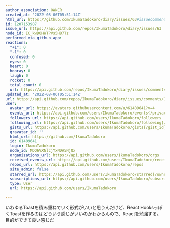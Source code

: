 ```yaml
---
author_association: OWNER
created_at: '2022-08-06T05:51:14Z'
html_url: https://github.com/IkumaTadokoro/diary/issues/63#issuecomment-1207153907
id: 1207153907
issue_url: https://api.github.com/repos/IkumaTadokoro/diary/issues/63
node_id: IC_kwDOHWTPVs5H87Tz
performed_via_github_app: 
reactions:
  "+1": 0
  "-1": 0
  confused: 0
  eyes: 0
  heart: 0
  hooray: 0
  laugh: 0
  rocket: 0
  total_count: 0
  url: https://api.github.com/repos/IkumaTadokoro/diary/issues/comments/1207153907/reactions
updated_at: '2022-08-06T05:51:14Z'
url: https://api.github.com/repos/IkumaTadokoro/diary/issues/comments/1207153907
user:
  avatar_url: https://avatars.githubusercontent.com/u/61409641?v=4
  events_url: https://api.github.com/users/IkumaTadokoro/events{/privacy}
  followers_url: https://api.github.com/users/IkumaTadokoro/followers
  following_url: https://api.github.com/users/IkumaTadokoro/following{/other_user}
  gists_url: https://api.github.com/users/IkumaTadokoro/gists{/gist_id}
  gravatar_id: ''
  html_url: https://github.com/IkumaTadokoro
  id: 61409641
  login: IkumaTadokoro
  node_id: MDQ6VXNlcjYxNDA5NjQx
  organizations_url: https://api.github.com/users/IkumaTadokoro/orgs
  received_events_url: https://api.github.com/users/IkumaTadokoro/received_events
  repos_url: https://api.github.com/users/IkumaTadokoro/repos
  site_admin: false
  starred_url: https://api.github.com/users/IkumaTadokoro/starred{/owner}{/repo}
  subscriptions_url: https://api.github.com/users/IkumaTadokoro/subscriptions
  type: User
  url: https://api.github.com/users/IkumaTadokoro

---
```

いわゆるToastを積み重ねていく形式がいいと思うんだけど、React HooksっぽくToastを作るのはどういう感じがいいのかわからんので、Reactを勉強する。目的ができて良い感じだ